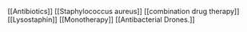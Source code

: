 [[Antibiotics]]
[[Staphylococcus aureus]]
[[combination drug therapy]]
[[Lysostaphin]]
[[Monotherapy]]
[[Antibacterial Drones.]]

